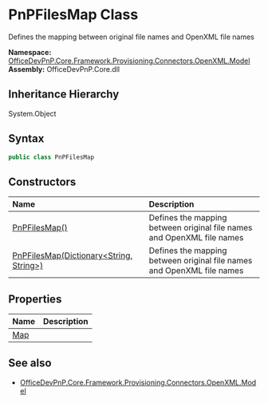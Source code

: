 # PnPFilesMap Class
 Defines the mapping between original file names and OpenXML file names   

**Namespace:** [OfficeDevPnP.Core.Framework.Provisioning.Connectors.OpenXML.Model](OfficeDevPnP.Core.Framework.Provisioning.Connectors.OpenXML.Model.md)  
**Assembly:** OfficeDevPnP.Core.dll  
## Inheritance Hierarchy
System.Object  
## Syntax
```C#
public class PnPFilesMap
```
## Constructors
|**Name**|**Description**|
|:-----|:-----|
| [PnPFilesMap()](OfficeDevPnP.Core.Framework.Provisioning.Connectors.OpenXML.Model.PnPFilesMap.ctor1.md) |  Defines the mapping between original file names and OpenXML file names 
| [PnPFilesMap(Dictionary<String, String>)](OfficeDevPnP.Core.Framework.Provisioning.Connectors.OpenXML.Model.PnPFilesMap.ctor2.md) |  Defines the mapping between original file names and OpenXML file names 
## Properties
|**Name**|**Description**|
|:-----|:-----|
| [Map](OfficeDevPnP.Core.Framework.Provisioning.Connectors.OpenXML.Model.PnPFilesMap.Map.md) | 
## See also
- [OfficeDevPnP.Core.Framework.Provisioning.Connectors.OpenXML.Model](OfficeDevPnP.Core.Framework.Provisioning.Connectors.OpenXML.Model.md)
